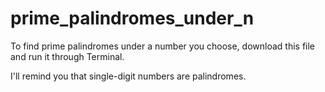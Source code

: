 # prime_palindromes_under_n

To find prime palindromes under a number you choose, download this file and run it through Terminal.

I'll remind you that single-digit numbers are palindromes.
